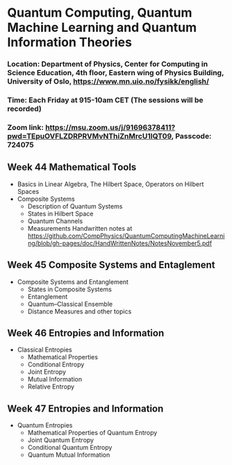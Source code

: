 # Quantum Computing, Quantum Machine Learning and Quantum Information Theories
### Location: Department of Physics, Center for Computing in Science Education, 4th floor, Eastern wing of Physics Building, University of Oslo, https://www.mn.uio.no/fysikk/english/
### Time: Each Friday at 915-10am CET (The sessions will be recorded)
### Zoom link: https://msu.zoom.us/j/91696378411?pwd=TEpuOVFLZDRPRVMvNThiZnMrcU1lQT09, Passcode: 724075

## Week 44 Mathematical Tools 
- Basics in Linear Algebra, The Hilbert Space, Operators on Hilbert Spaces 
- Composite Systems 
  - Description of Quantum Systems 
  - States in Hilbert Space 
  - Quantum Channels
  - Measurements
Handwritten notes at https://github.com/CompPhysics/QuantumComputingMachineLearning/blob/gh-pages/doc/HandWrittenNotes/NotesNovember5.pdf
##  Week 45 Composite Systems and Entaglement
- Composite Systems and Entanglement
  - States in Composite Systems
  - Entanglement 
  - Quantum–Classical Ensemble 
  - Distance Measures and other topics

## Week 46  Entropies and Information
- Classical Entropies
  - Mathematical Properties
  - Conditional Entropy
  - Joint Entropy
  - Mutual Information
  - Relative Entropy

## Week 47  Entropies and Information
- Quantum Entropies
  - Mathematical Properties of Quantum Entropy
  - Joint Quantum Entropy
  - Conditional Quantum Entropy
  - Quantum Mutual Information
